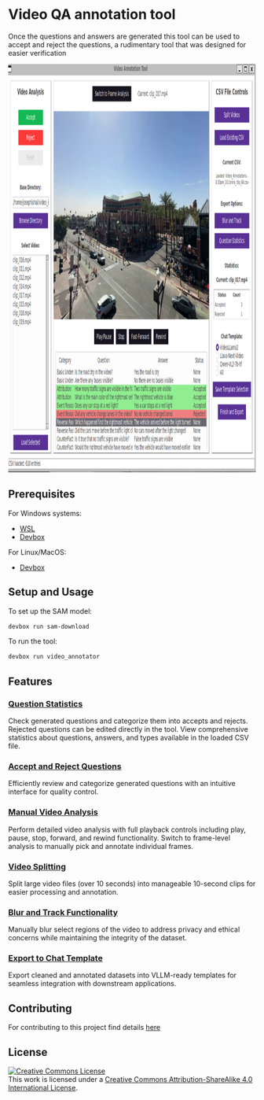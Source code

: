 # Video QA annotation tool

Once the questions and answers are generated this tool can be used to accept and reject the questions, a rudimentary tool that was designed for easier verification

<img width="1205" height="830" alt="image" src="./assets/image.png" />

## Prerequisites

For Windows systems:

- [WSL](https://learn.microsoft.com/en-us/windows/wsl/install)
- [Devbox](https://www.jetify.com/devbox)

For Linux/MacOS:

- [Devbox](https://www.jetify.com/devbox)

## Setup and Usage

To set up the SAM model:

```bash
devbox run sam-download
```

To run the tool:

```bash
devbox run video_annotator
```

## Features

### [Question Statistics](./UserGuide/QuestionStats.md)

Check generated questions and categorize them into accepts and rejects. Rejected questions can be edited directly in the tool. View comprehensive statistics about questions, answers, and types available in the loaded CSV file.

### [Accept and Reject Questions](./UserGuide/ManualAnnotation.md)

Efficiently review and categorize generated questions with an intuitive interface for quality control.

### [Manual Video Analysis](./UserGuide/VideoAnalysis.md)

Perform detailed video analysis with full playback controls including play, pause, stop, forward, and rewind functionality. Switch to frame-level analysis to manually pick and annotate individual frames.

### [Video Splitting](./UserGuide/VideoSplit.md)

Split large video files (over 10 seconds) into manageable 10-second clips for easier processing and annotation.

### [Blur and Track Functionality](./UserGuide/BlurTrack.md)

Manually blur select regions of the video to address privacy and ethical concerns while maintaining the integrity of the dataset.

### [Export to Chat Template](./UserGuide/ExportChat.md)

Export cleaned and annotated datasets into VLLM-ready templates for seamless integration with downstream applications.

## Contributing

For contributing to this project find details [here](./UserGuide/Contribution.md)

## License

<a rel="license" href="http://creativecommons.org/licenses/by-sa/4.0/"><img alt="Creative Commons License" style="border-width:0" src="https://i.creativecommons.org/l/by-sa/4.0/88x31.png" /></a><br />This work is licensed under a <a rel="license" href="http://creativecommons.org/licenses/by-sa/4.0/">Creative Commons Attribution-ShareAlike 4.0 International License</a>.
